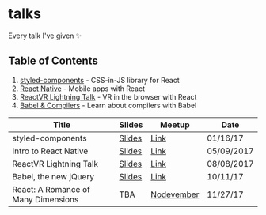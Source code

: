 # talks
Every talk I've given ✨

## Table of Contents
1. [styled-components](./styled-components) - CSS-in-JS library for React
1. [React Native](./reactnative) - Mobile apps with React
1. [ReactVR Lightning Talk](./reactvr-lightning-talk) - VR in the browser with React
1. [Babel & Compilers](./babel-compiler-talk) - Learn about compilers with Babel

| Title      | Slides     | Meetup    | Date   |
| ---------- | ---------- | --------- | ------ |
| styled-components | [Slides](./styled-components) | [Link](https://www.meetup.com/NashReact-Meetup/events/236608322/) | 01/16/17 |
| Intro to React Native | [Slides](./reactnative) | [Link](https://www.meetup.com/NashReact-Meetup/events/237819037/) | 05/09/2017 |
| ReactVR Lightning Talk | [Slides](./reactvr-lightning-talk) | [Link](https://www.meetup.com/NashReact-Meetup/events/237819057) | 08/08/2017 |
| Babel, the new jQuery | [Slides](./babel-compiler-talk) | [Link](https://www.meetup.com/nashjs/events/kfhvnnywnbpb) | 10/11/17 |
| React: A Romance of Many Dimensions | TBA | [Nodevember](http://nodevember.org/) | 11/27/17 |